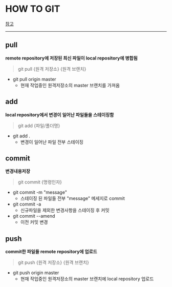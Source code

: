 # HOW TO GIT

[참고](https://urbanbase.github.io/dev/2021/01/15/GitCommand.html)

***

## pull

**remote repository에 저장된 최신 파일이 local repository에 병합됨**

> git pull {원격 저장소} {원격 브랜치}

* git pull origin master
  * 현재 작업중인 원격저장소의 master 브랜치를 가져옴

## add

**local repository에서 변경이 일어난 파일들을 스테이징함**

> git add {파일/폴더명}

* git add .
  * 변경이 일어난 파일 전부 스테이징

## commit

**변경내용저장**

>git commit {명령인자}

* git commit -m "message"
  * 스테이징 된 파일들 전부 "message" 메세지로 commit
* git commit -a
  * 신규파일을 제외한 변경사항을 스테이징 후 커밋
* git commit --amend
  * 이전 커밋 변경

## push

**commit한 파일들 remote repository에 업로드**

>git push {원격 저장소} {원격 브랜치}

* git push origin master
  * 현재 작업중인 원격저장소의 master 브랜치에 local repository 업로드
